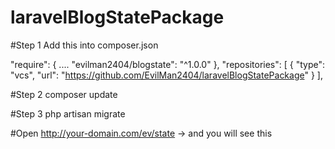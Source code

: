 # laravelBlogStatePackage
#Step 1
Add this into composer.json

"require": {
        ....
        "evilman2404/blogstate": "^1.0.0"
    },
    "repositories": [
        {
            "type": "vcs",
            "url": "https://github.com/EvilMan2404/laravelBlogStatePackage"
        }
    ],


#Step 2
composer update 


#Step 3 
php artisan migrate

#Open http://your-domain.com/ev/state -> and you will see this


